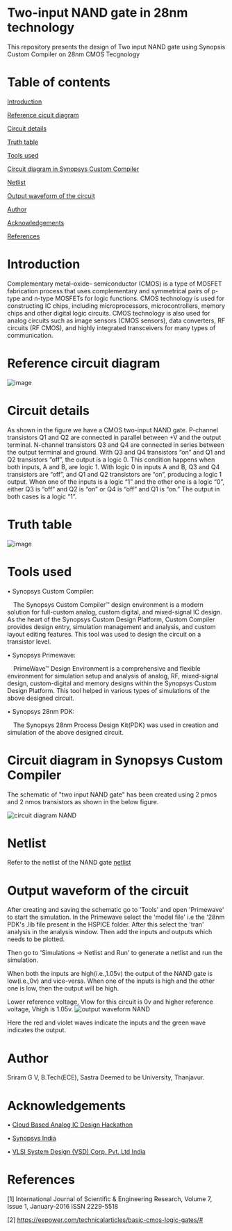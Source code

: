  #  Two-input NAND gate in 28nm technology
This repository presents the design of Two input NAND gate using Synopsis Custom Compiler on 28nm CMOS Tecgnology
# Table of contents
[Introduction](https://github.com/Sriram68/two-input-NANDgate/blob/main/README.md#introduction)

[Reference cicuit diagram](https://github.com/Sriram68/two-input-NANDgate#reference-circuit-diagram)

[Circuit details](https://github.com/Sriram68/two-input-NANDgate#circuit-details)

[Truth table](https://github.com/Sriram68/two-input-NANDgate/blob/main/README.md#truth-table)

[Tools used](https://github.com/Sriram68/two-input-NANDgate/blob/main/README.md#tools-used)

[Circuit diagram in Synopsys Custom Compiler](https://github.com/Sriram68/two-input-NANDgate/blob/main/README.md#circuit-diagram-in-synopsys-custom-compiler)

[Netlist](https://github.com/Sriram68/two-input-NANDgate/blob/main/README.md#netlist)

[Output waveform of the circuit](https://github.com/Sriram68/two-input-NANDgate/blob/main/README.md#output-waveform-of-the-circuit)

[Author](https://github.com/Sriram68/two-input-NANDgate/blob/main/README.md#author)

[Acknowledgements](https://github.com/Sriram68/two-input-NANDgate/blob/main/README.md#acknowledgements)

[References](https://github.com/Sriram68/two-input-NANDgate/blob/main/README.md#references)

# Introduction
   Complementary metal–oxide–
semiconductor (CMOS) is a type of MOSFET
fabrication process that uses complementary and
symmetrical pairs of p-type and n-type MOSFETs
for logic functions. CMOS technology is used for
constructing IC chips, including microprocessors,
microcontrollers, memory chips and other digital
logic circuits. CMOS technology is also used for
analog circuits such as image sensors (CMOS
sensors), data converters, RF circuits (RF
CMOS), and highly integrated transceivers for
many types of communication.
# Reference circuit diagram
![image](https://user-images.githubusercontent.com/100473775/155977790-f91fabbf-01cc-422f-998c-af3a539cf38b.png)
# Circuit details
As shown in the figure we have a CMOS two-input NAND
gate. P-channel transistors Q1 and Q2 are
connected in parallel between +V and the output
terminal. N-channel transistors Q3 and Q4 are
connected in series between the output terminal
and ground. With Q3 and Q4 transistors “on” and
Q1 and Q2 transistors “off”, the output is a logic
0. This condition happens when both inputs, A
and B, are logic 1.
With logic 0 in inputs A and B, Q3 and Q4
transistors are “off”, and Q1 and Q2 transistors
are “on”, producing a logic 1 output.
When one of the inputs is a logic “1” and the
other one is a logic “0”, either Q3 is “off” and Q2
is “on” or Q4 is “off” and Q1 is “on.” The output
in both cases is a logic “1”.
# Truth table
![image](https://user-images.githubusercontent.com/100473775/155979567-eb7ce9dc-68f0-4985-a433-2292b0ae5cbe.png)
# Tools used
• Synopsys Custom Compiler:

 The Synopsys Custom Compiler™ design environment is a modern solution for full-custom analog, custom digital, and mixed-signal IC design. As the heart of the Synopsys Custom Design Platform, Custom Compiler provides design entry, simulation management and analysis, and custom layout editing features. This tool was used to design the circuit on a transistor level.

• Synopsys Primewave:

 PrimeWave™ Design Environment is a comprehensive and flexible environment for simulation setup and analysis of analog, RF, mixed-signal design, custom-digital and memory designs within the Synopsys Custom Design Platform. This tool helped in various types of simulations of the above designed circuit.

• Synopsys 28nm PDK:

 The Synopsys 28nm Process Design Kit(PDK) was used in creation and simulation of the above designed circuit.

 # Circuit diagram in Synopsys Custom Compiler
 
The schematic of "two input NAND gate" has been created using 2 pmos and 2 nmos transistors as shown in the below figure.


 ![circuit diagram NAND](https://user-images.githubusercontent.com/100473775/156037022-8d4d4da2-7315-450d-9943-69893bd65114.png)

 
 # Netlist
 Refer to the netlist of the NAND gate [netlist](https://github.com/Sriram68/two-input-NANDgate/blob/main/NAND.cir.out)
 
 # Output waveform of the circuit
 After creating and saving the schematic go to 'Tools' and open 'Primewave' to start the simulation. In the Primewave select the 'model file' i.e the '28nm PDK's .lib file present in the HSPICE folder. After this select the 'tran' analysis in the analysis window. Then add the inputs and outputs which needs to be plotted.
 
Then go to 'Simulations -> Netlist and Run' to generate a netlist and run the simulation.

When both the inputs are high(i.e.,1.05v) the output of the NAND gate is low(i.e.,0v) and vice-versa. When one of the inputs is high and the other one is low, then the output will be high.

Lower reference voltage, Vlow for this circuit is 0v and higher reference voltage, Vhigh is 1.05v.
 ![output waveform NAND](https://user-images.githubusercontent.com/100473775/156036923-d9ea5e16-abef-413e-aec3-c02d695bee6f.png)

 Here the red and violet waves indicate the inputs and the green wave indicates the output.
 # Author
 
 Sriram G V, B.Tech(ECE), Sastra Deemed to be University, Thanjavur.
 # Acknowledgements
• [Cloud Based Analog IC Design Hackathon](https://www.iith.ac.in/events/2022/02/15/Cloud-Based-Analog-IC-Design-Hackathon/)
 
• [Synopsys India](https://www.synopsys.com/)

• [VLSI System Design (VSD) Corp. Pvt. Ltd India](https://www.vlsisystemdesign.com/)
# References
[1] International Journal of Scientific &
Engineering Research, Volume 7, Issue 1,
January-2016 ISSN 2229-5518

[2] https://eepower.com/technicalarticles/basic-cmos-logic-gates/#
 
